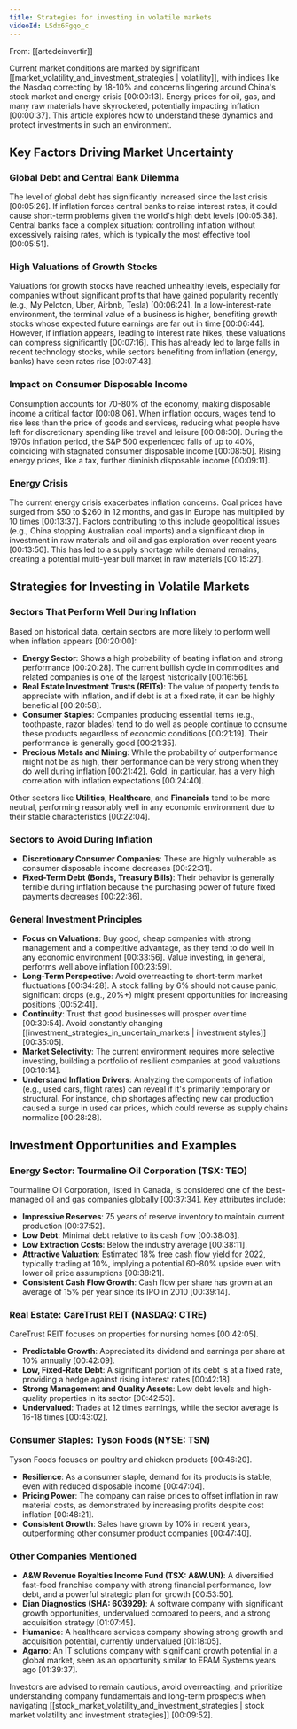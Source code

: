 ```yaml
---
title: Strategies for investing in volatile markets
videoId: LSdx6Fgqo_c
---
```


From: [[artedeinvertir]] <br/> 

Current market conditions are marked by significant [[market_volatility_and_investment_strategies | volatility]], with indices like the Nasdaq correcting by 18-10% and concerns lingering around China's stock market and energy crisis <a class="yt-timestamp" data-t="00:00:13">[00:00:13]</a>. Energy prices for oil, gas, and many raw materials have skyrocketed, potentially impacting inflation <a class="yt-timestamp" data-t="00:00:37">[00:00:37]</a>. This article explores how to understand these dynamics and protect investments in such an environment.

## Key Factors Driving Market Uncertainty

### Global Debt and Central Bank Dilemma
The level of global debt has significantly increased since the last crisis <a class="yt-timestamp" data-t="00:05:26">[00:05:26]</a>. If inflation forces central banks to raise interest rates, it could cause short-term problems given the world's high debt levels <a class="yt-timestamp" data-t="00:05:38">[00:05:38]</a>. Central banks face a complex situation: controlling inflation without excessively raising rates, which is typically the most effective tool <a class="yt-timestamp" data-t="00:05:51">[00:05:51]</a>.

### High Valuations of Growth Stocks
Valuations for growth stocks have reached unhealthy levels, especially for companies without significant profits that have gained popularity recently (e.g., My Peloton, Uber, Airbnb, Tesla) <a class="yt-timestamp" data-t="00:06:24">[00:06:24]</a>. In a low-interest-rate environment, the terminal value of a business is higher, benefiting growth stocks whose expected future earnings are far out in time <a class="yt-timestamp" data-t="00:06:44">[00:06:44]</a>. However, if inflation appears, leading to interest rate hikes, these valuations can compress significantly <a class="yt-timestamp" data-t="00:07:16">[00:07:16]</a>. This has already led to large falls in recent technology stocks, while sectors benefiting from inflation (energy, banks) have seen rates rise <a class="yt-timestamp" data-t="00:07:43">[00:07:43]</a>.

### Impact on Consumer Disposable Income
Consumption accounts for 70-80% of the economy, making disposable income a critical factor <a class="yt-timestamp" data-t="00:08:06">[00:08:06]</a>. When inflation occurs, wages tend to rise less than the price of goods and services, reducing what people have left for discretionary spending like travel and leisure <a class="yt-timestamp" data-t="00:08:30">[00:08:30]</a>. During the 1970s inflation period, the S&P 500 experienced falls of up to 40%, coinciding with stagnated consumer disposable income <a class="yt-timestamp" data-t="00:08:50">[00:08:50]</a>. Rising energy prices, like a tax, further diminish disposable income <a class="yt-timestamp" data-t="00:09:11">[00:09:11]</a>.

### Energy Crisis
The current energy crisis exacerbates inflation concerns. Coal prices have surged from $50 to $260 in 12 months, and gas in Europe has multiplied by 10 times <a class="yt-timestamp" data-t="00:13:37">[00:13:37]</a>. Factors contributing to this include geopolitical issues (e.g., China stopping Australian coal imports) and a significant drop in investment in raw materials and oil and gas exploration over recent years <a class="yt-timestamp" data-t="00:13:50">[00:13:50]</a>. This has led to a supply shortage while demand remains, creating a potential multi-year bull market in raw materials <a class="yt-timestamp" data-t="00:15:27">[00:15:27]</a>.

## Strategies for Investing in Volatile Markets

### Sectors That Perform Well During Inflation
Based on historical data, certain sectors are more likely to perform well when inflation appears <a class="yt-timestamp" data-t="00:20:00">[00:20:00]</a>:

*   **Energy Sector**: Shows a high probability of beating inflation and strong performance <a class="yt-timestamp" data-t="00:20:28">[00:20:28]</a>. The current bullish cycle in commodities and related companies is one of the largest historically <a class="yt-timestamp" data-t="00:16:56">[00:16:56]</a>.
*   **Real Estate Investment Trusts (REITs)**: The value of property tends to appreciate with inflation, and if debt is at a fixed rate, it can be highly beneficial <a class="yt-timestamp" data-t="00:20:58">[00:20:58]</a>.
*   **Consumer Staples**: Companies producing essential items (e.g., toothpaste, razor blades) tend to do well as people continue to consume these products regardless of economic conditions <a class="yt-timestamp" data-t="00:21:19">[00:21:19]</a>. Their performance is generally good <a class="yt-timestamp" data-t="00:21:35">[00:21:35]</a>.
*   **Precious Metals and Mining**: While the probability of outperformance might not be as high, their performance can be very strong when they do well during inflation <a class="yt-timestamp" data-t="00:21:42">[00:21:42]</a>. Gold, in particular, has a very high correlation with inflation expectations <a class="yt-timestamp" data-t="00:24:40">[00:24:40]</a>.

Other sectors like **Utilities**, **Healthcare**, and **Financials** tend to be more neutral, performing reasonably well in any economic environment due to their stable characteristics <a class="yt-timestamp" data-t="00:22:04">[00:22:04]</a>.

### Sectors to Avoid During Inflation
*   **Discretionary Consumer Companies**: These are highly vulnerable as consumer disposable income decreases <a class="yt-timestamp" data-t="00:22:31">[00:22:31]</a>.
*   **Fixed-Term Debt (Bonds, Treasury Bills)**: Their behavior is generally terrible during inflation because the purchasing power of future fixed payments decreases <a class="yt-timestamp" data-t="00:22:36">[00:22:36]</a>.

### General Investment Principles
*   **Focus on Valuations**: Buy good, cheap companies with strong management and a competitive advantage, as they tend to do well in any economic environment <a class="yt-timestamp" data-t="00:33:56">[00:33:56]</a>. Value investing, in general, performs well above inflation <a class="yt-timestamp" data-t="00:23:59">[00:23:59]</a>.
*   **Long-Term Perspective**: Avoid overreacting to short-term market fluctuations <a class="yt-timestamp" data-t="00:34:28">[00:34:28]</a>. A stock falling by 6% should not cause panic; significant drops (e.g., 20%+) might present opportunities for increasing positions <a class="yt-timestamp" data-t="00:52:41">[00:52:41]</a>.
*   **Continuity**: Trust that good businesses will prosper over time <a class="yt-timestamp" data-t="00:30:54">[00:30:54]</a>. Avoid constantly changing [[investment_strategies_in_uncertain_markets | investment styles]] <a class="yt-timestamp" data-t="00:35:05">[00:35:05]</a>.
*   **Market Selectivity**: The current environment requires more selective investing, building a portfolio of resilient companies at good valuations <a class="yt-timestamp" data-t="00:10:14">[00:10:14]</a>.
*   **Understand Inflation Drivers**: Analyzing the components of inflation (e.g., used cars, flight rates) can reveal if it's primarily temporary or structural. For instance, chip shortages affecting new car production caused a surge in used car prices, which could reverse as supply chains normalize <a class="yt-timestamp" data-t="00:28:28">[00:28:28]</a>.

## Investment Opportunities and Examples

### Energy Sector: Tourmaline Oil Corporation (TSX: TEO)
Tourmaline Oil Corporation, listed in Canada, is considered one of the best-managed oil and gas companies globally <a class="yt-timestamp" data-t="00:37:34">[00:37:34]</a>. Key attributes include:
*   **Impressive Reserves**: 75 years of reserve inventory to maintain current production <a class="yt-timestamp" data-t="00:37:52">[00:37:52]</a>.
*   **Low Debt**: Minimal debt relative to its cash flow <a class="yt-timestamp" data-t="00:38:03">[00:38:03]</a>.
*   **Low Extraction Costs**: Below the industry average <a class="yt-timestamp" data-t="00:38:11">[00:38:11]</a>.
*   **Attractive Valuation**: Estimated 18% free cash flow yield for 2022, typically trading at 10%, implying a potential 60-80% upside even with lower oil price assumptions <a class="yt-timestamp" data-t="00:38:21">[00:38:21]</a>.
*   **Consistent Cash Flow Growth**: Cash flow per share has grown at an average of 15% per year since its IPO in 2010 <a class="yt-timestamp" data-t="00:39:14">[00:39:14]</a>.

### Real Estate: CareTrust REIT (NASDAQ: CTRE)
CareTrust REIT focuses on properties for nursing homes <a class="yt-timestamp" data-t="00:42:05">[00:42:05]</a>.
*   **Predictable Growth**: Appreciated its dividend and earnings per share at 10% annually <a class="yt-timestamp" data-t="00:42:09">[00:42:09]</a>.
*   **Low, Fixed-Rate Debt**: A significant portion of its debt is at a fixed rate, providing a hedge against rising interest rates <a class="yt-timestamp" data-t="00:42:18">[00:42:18]</a>.
*   **Strong Management and Quality Assets**: Low debt levels and high-quality properties in its sector <a class="yt-timestamp" data-t="00:42:53">[00:42:53]</a>.
*   **Undervalued**: Trades at 12 times earnings, while the sector average is 16-18 times <a class="yt-timestamp" data-t="00:43:02">[00:43:02]</a>.

### Consumer Staples: Tyson Foods (NYSE: TSN)
Tyson Foods focuses on poultry and chicken products <a class="yt-timestamp" data-t="00:46:20">[00:46:20]</a>.
*   **Resilience**: As a consumer staple, demand for its products is stable, even with reduced disposable income <a class="yt-timestamp" data-t="00:47:04">[00:47:04]</a>.
*   **Pricing Power**: The company can raise prices to offset inflation in raw material costs, as demonstrated by increasing profits despite cost inflation <a class="yt-timestamp" data-t="00:48:21">[00:48:21]</a>.
*   **Consistent Growth**: Sales have grown by 10% in recent years, outperforming other consumer product companies <a class="yt-timestamp" data-t="00:47:40">[00:47:40]</a>.

### Other Companies Mentioned
*   **A&W Revenue Royalties Income Fund (TSX: A&W.UN)**: A diversified fast-food franchise company with strong financial performance, low debt, and a powerful strategic plan for growth <a class="yt-timestamp" data-t="00:53:50">[00:53:50]</a>.
*   **Dian Diagnostics (SHA: 603929)**: A software company with significant growth opportunities, undervalued compared to peers, and a strong acquisition strategy <a class="yt-timestamp" data-t="01:07:45">[01:07:45]</a>.
*   **Humanice**: A healthcare services company showing strong growth and acquisition potential, currently undervalued <a class="yt-timestamp" data-t="01:18:05">[01:18:05]</a>.
*   **Agarro**: An IT solutions company with significant growth potential in a global market, seen as an opportunity similar to EPAM Systems years ago <a class="yt-timestamp" data-t="01:39:37">[01:39:37]</a>.

Investors are advised to remain cautious, avoid overreacting, and prioritize understanding company fundamentals and long-term prospects when navigating [[stock_market_volatility_and_investment_strategies | stock market volatility and investment strategies]] <a class="yt-timestamp" data-t="00:09:52">[00:09:52]</a>.